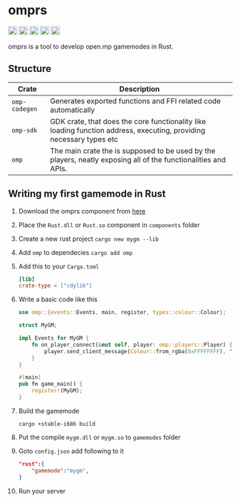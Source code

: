 # omprs

[<img alt="crates.io" src="https://img.shields.io/crates/v/omp.svg?style=for-the-badge&color=fc8d62&logo=rust" height="20">](https://crates.io/crates/omprs)
[<img alt="docs.rs" src="https://img.shields.io/badge/docs.rs-omp-66c2a5?style=for-the-badge&labelColor=555555&logo=docs.rs" height="20">](https://docs.rs/omp)
[<img alt="build status" src="https://img.shields.io/github/actions/workflow/status/sreyas-sreelal/omprs-gdk/build.yml?branch=master&style=for-the-badge" height="20">](https://github.com/sreyas-sreelal/omprs-gdk/actions?query=branch%3Amaster)
[<img alt="patreon" src="https://img.shields.io/badge/patreon-sreyas_sreelal-pink?style=for-the-badge&logo=patreon" height="20">](https://www.patreon.com/sreyas_sreelal)
[<img alt="kofi" src="https://img.shields.io/badge/kofi-sreyas-blue?style=for-the-badge&logo=kofi" height="20">](https://ko-fi.com/sreyas)


omprs is a tool to develop open.mp gamemodes in Rust.

## Structure
|**Crate**|**Description**|
|-----|----------------------------------------------------------------------|
|`omp-codegen`| Generates exported functions and FFI related code automatically|
|`omp-sdk`| GDK crate, that does the core functionality like loading function address, executing, providing necessary types etc|
|`omp`| The main crate the is supposed to be used by the players, neatly exposing all of the functionalities and APIs.


## Writing my first gamemode in Rust
1. Download the omprs component from [here](https://github.com/Sreyas-Sreelal/omprs/releases)
2. Place the `Rust.dll` or `Rust.so` component in `components` folder
3. Create a new rust project
   `cargo new mygm --lib`
4. Add `omp` to dependecies
    `cargo add omp`
5. Add this to your `Cargo.toml`
    ```toml
    [lib]
    crate-type = ["cdylib"]
    ```
6. Write a basic code like this
    ```Rust
    use omp::{events::Events, main, register, types::colour::Colour};

    struct MyGM;

    impl Events for MyGM {
        fn on_player_connect(&mut self, player: omp::players::Player) {
            player.send_client_message(Colour::from_rgba(0xFFFFFFFF), "Welcome to my server!");
        }
    }

    #[main]
    pub fn game_main() {
        register!(MyGM);
    }
    ```
7. Build the gamemode

   `cargo +stable-i686 build`
8. Put the compile `mygm.dll` or `mygm.so` to `gamemodes` folder
9. Goto `config.json` add following to it
    ```json
    "rust":{
        "gamemode":"mygm",
    }
    ```
10. Run your server



